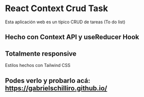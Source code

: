 # React Context Crud Task
Esta aplicación web es un típico CRUD de tareas (To do list) 

## Hecho con Context API y useReducer Hook

## Totalmente responsive
Estilos hechos con Tailwind CSS

## Podes verlo y probarlo acá: https://gabrielschilliro.github.io/
